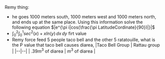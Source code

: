 Remy thing:
 - he goes 1000 meters south, 1000 meters west and 1000 meters north, and ends up at the same place. Using this information solve the following equation $|e^{\pi i|cos(\frac{\pi LatitudeCordinate}{90})|}|$  
 - $\int_{0}^{2} \int_{0}^{1} sec^2(x)+xln(y) \,dx \,dy$ firt value
 - Remy force feed 5 people taco bell and the other 5 ratatouille, what is the P value that taco bell causes diarea,
|Taco Bell Group | Rattau group |
|--|--|
| .39$m^3$ of diarea | $m^3$ of diarea |

<!--stackedit_data:
eyJoaXN0b3J5IjpbLTcyODM1MjcxNiwtMTgzMDg5ODk5Myw5Mj
IyMjc5MzMsNjY2OTg1ODk0LC04MzMzMTA2NiwtMTI3MTEyOTY2
MywtMTkyODcwMzc3M119
-->